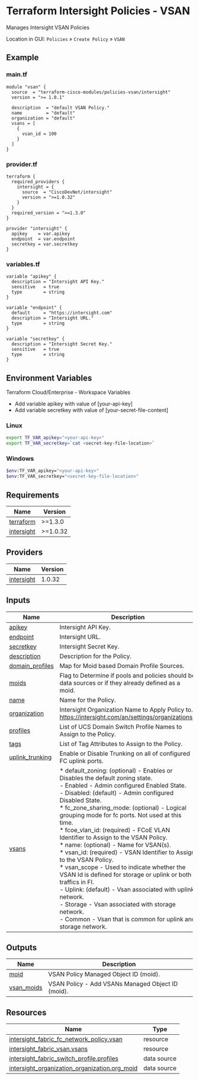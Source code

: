 <!-- BEGIN_TF_DOCS -->
# Terraform Intersight Policies - VSAN
Manages Intersight VSAN Policies

Location in GUI:
`Policies` » `Create Policy` » `VSAN`

## Example

### main.tf
```hcl
module "vsan" {
  source  = "terraform-cisco-modules/policies-vsan/intersight"
  version = ">= 1.0.1"

  description  = "default VSAN Policy."
  name         = "default"
  organization = "default"
  vsans = [
    {
      vsan_id = 100
    }
  ]
}
```

### provider.tf
```hcl
terraform {
  required_providers {
    intersight = {
      source  = "CiscoDevNet/intersight"
      version = ">=1.0.32"
    }
  }
  required_version = ">=1.3.0"
}

provider "intersight" {
  apikey    = var.apikey
  endpoint  = var.endpoint
  secretkey = var.secretkey
}
```

### variables.tf
```hcl
variable "apikey" {
  description = "Intersight API Key."
  sensitive   = true
  type        = string
}

variable "endpoint" {
  default     = "https://intersight.com"
  description = "Intersight URL."
  type        = string
}

variable "secretkey" {
  description = "Intersight Secret Key."
  sensitive   = true
  type        = string
}
```

## Environment Variables

Terraform Cloud/Enterprise - Workspace Variables
- Add variable apikey with value of [your-api-key]
- Add variable secretkey with value of [your-secret-file-content]

### Linux
```bash
export TF_VAR_apikey="<your-api-key>"
export TF_VAR_secretkey=`cat <secret-key-file-location>`
```

### Windows
```bash
$env:TF_VAR_apikey="<your-api-key>"
$env:TF_VAR_secretkey="<secret-key-file-location>"
```


## Requirements

| Name | Version |
|------|---------|
| <a name="requirement_terraform"></a> [terraform](#requirement\_terraform) | >=1.3.0 |
| <a name="requirement_intersight"></a> [intersight](#requirement\_intersight) | >=1.0.32 |
## Providers

| Name | Version |
|------|---------|
| <a name="provider_intersight"></a> [intersight](#provider\_intersight) | 1.0.32 |
## Inputs

| Name | Description | Type | Default | Required |
|------|-------------|------|---------|:--------:|
| <a name="input_apikey"></a> [apikey](#input\_apikey) | Intersight API Key. | `string` | n/a | yes |
| <a name="input_endpoint"></a> [endpoint](#input\_endpoint) | Intersight URL. | `string` | `"https://intersight.com"` | no |
| <a name="input_secretkey"></a> [secretkey](#input\_secretkey) | Intersight Secret Key. | `string` | n/a | yes |
| <a name="input_description"></a> [description](#input\_description) | Description for the Policy. | `string` | `""` | no |
| <a name="input_domain_profiles"></a> [domain\_profiles](#input\_domain\_profiles) | Map for Moid based Domain Profile Sources. | `any` | `{}` | no |
| <a name="input_moids"></a> [moids](#input\_moids) | Flag to Determine if pools and policies should be data sources or if they already defined as a moid. | `bool` | `false` | no |
| <a name="input_name"></a> [name](#input\_name) | Name for the Policy. | `string` | `"default"` | no |
| <a name="input_organization"></a> [organization](#input\_organization) | Intersight Organization Name to Apply Policy to.  https://intersight.com/an/settings/organizations/. | `string` | `"default"` | no |
| <a name="input_profiles"></a> [profiles](#input\_profiles) | List of UCS Domain Switch Profile Names to Assign to the Policy. | `list(string)` | `[]` | no |
| <a name="input_tags"></a> [tags](#input\_tags) | List of Tag Attributes to Assign to the Policy. | `list(map(string))` | `[]` | no |
| <a name="input_uplink_trunking"></a> [uplink\_trunking](#input\_uplink\_trunking) | Enable or Disable Trunking on all of configured FC uplink ports. | `bool` | `false` | no |
| <a name="input_vsans"></a> [vsans](#input\_vsans) | * default\_zoning: (optional) - Enables or Disables the default zoning state.<br>  - Enabled - Admin configured Enabled State.<br>  - Disabled: (default) - Admin configured Disabled State.<br>* fc\_zone\_sharing\_mode: (optional) - Logical grouping mode for fc ports.  Not used at this time.<br>* fcoe\_vlan\_id: (required) -  FCoE VLAN Identifier to Assign to the VSAN Policy.<br>* name: (optional) - Name for VSAN(s).<br>* vsan\_id:  (required) -  VSAN Identifier to Assign to the VSAN Policy.<br>* vsan\_scope - Used to indicate whether the VSAN Id is defined for storage or uplink or both traffics in FI.<br>  - Uplink: (default) - Vsan associated with uplink network.<br>  - Storage - Vsan associated with storage network.<br>  - Common - Vsan that is common for uplink and storage network. | <pre>list(object({<br>    default_zoning       = optional(string, "Disabled")<br>    fc_zone_sharing_mode = optional(string, "")<br>    fcoe_vlan_id         = optional(number, null)<br>    name                 = optional(string, "")<br>    vsan_id              = number<br>    vsan_scope           = optional(string, "Uplink")<br>  }))</pre> | `[]` | no |
## Outputs

| Name | Description |
|------|-------------|
| <a name="output_moid"></a> [moid](#output\_moid) | VSAN Policy Managed Object ID (moid). |
| <a name="output_vsan_moids"></a> [vsan\_moids](#output\_vsan\_moids) | VSAN Policy - Add VSANs Managed Object ID (moid). |
## Resources

| Name | Type |
|------|------|
| [intersight_fabric_fc_network_policy.vsan](https://registry.terraform.io/providers/CiscoDevNet/intersight/latest/docs/resources/fabric_fc_network_policy) | resource |
| [intersight_fabric_vsan.vsans](https://registry.terraform.io/providers/CiscoDevNet/intersight/latest/docs/resources/fabric_vsan) | resource |
| [intersight_fabric_switch_profile.profiles](https://registry.terraform.io/providers/CiscoDevNet/intersight/latest/docs/data-sources/fabric_switch_profile) | data source |
| [intersight_organization_organization.org_moid](https://registry.terraform.io/providers/CiscoDevNet/intersight/latest/docs/data-sources/organization_organization) | data source |
<!-- END_TF_DOCS -->